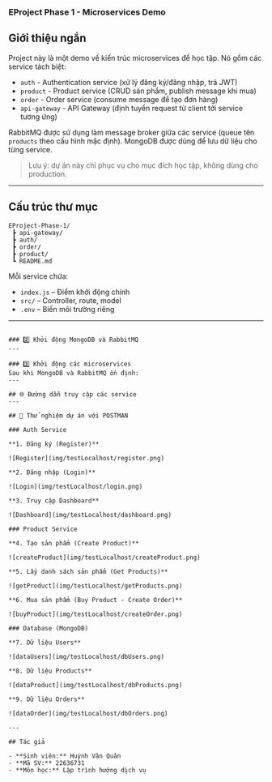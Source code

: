 ### EProject Phase 1 - Microservices Demo

## Giới thiệu ngắn

Project này là một demo về kiến trúc microservices để học tập. Nó gồm các service tách biệt:

- `auth` - Authentication service (xử lý đăng ký/đăng nhập, trả JWT)
- `product` - Product service (CRUD sản phẩm, publish message khi mua)
- `order` - Order service (consume message để tạo đơn hàng)
- `api-gateway` - API Gateway (định tuyến request từ client tới service tương ứng)

RabbitMQ được sử dụng làm message broker giữa các service (queue tên `products` theo cấu hình mặc định). MongoDB được dùng để lưu dữ liệu cho từng service.

> Lưu ý: dự án này chỉ phục vụ cho mục đích học tập, không dùng cho production.

---

## Cấu trúc thư mục

```
EProject-Phase-1/
 ┣ api-gateway/
 ┣ auth/
 ┣ order/
 ┣ product/
 ┗ README.md
```

Mỗi service chứa:
- `index.js` – Điểm khởi động chính
- `src/` – Controller, route, model
- `.env` – Biến môi trường riêng

---
```

### 2️⃣ Khởi động MongoDB và RabbitMQ
---

### 3️⃣ Khởi động các microservices
Sau khi MongoDB và RabbitMQ ổn định:
---

## 🌐 Đường dẫn truy cập các service
---

## 🧩 Thử nghiệm dự án với POSTMAN

### Auth Service

**1. Đăng ký (Register)**

![Register](img/testLocalhost/register.png)

**2. Đăng nhập (Login)**

![Login](img/testLocalhost/login.png)

**3. Truy cập Dashboard**

![Dashboard](img/testLocalhost/dashboard.png)

### Product Service

**4. Tạo sản phẩm (Create Product)**

![createProduct](img/testLocalhost/createProduct.png)

**5. Lấy danh sách sản phẩm (Get Products)**

![getProduct](img/testLocalhost/getProducts.png)

**6. Mua sản phẩm (Buy Product - Create Order)**

![buyProduct](img/testLocalhost/createOrder.png)

### Database (MongoDB)

**7. Dữ liệu Users**

![dataUsers](img/testLocalhost/dbUsers.png)

**8. Dữ liệu Products**

![dataProduct](img/testLocalhost/dbProducts.png)

**9. Dữ liệu Orders**

![dataOrder](img/testLocalhost/dbOrders.png)

---

## Tác giả

- **Sinh viên:** Huỳnh Văn Quân
- **Mã SV:** 22636731
- **Môn học:** Lập trình hướng dịch vụ
